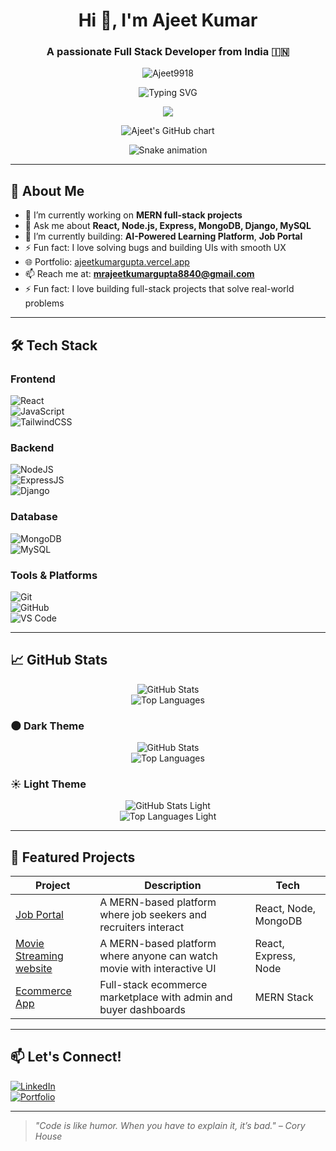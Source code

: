 <h1 align="center">Hi 👋, I'm Ajeet Kumar</h1>
<h3 align="center">A passionate Full Stack Developer from India 🇮🇳</h3>

<p align="center">
  <img src="https://komarev.com/ghpvc/?username=Ajeet9918&label=Profile%20views&color=0e75b6&style=flat" alt="Ajeet9918" />
</p>
<p align="center">
  <img src="https://readme-typing-svg.demolab.com?font=Fira+Code&weight=500&size=28&pause=1000&color=36BCF7&center=true&vCenter=true&width=1000&lines=Hi+there!+I'm+Ajeet+Kumar+%F0%9F%91%8B;Full+Stack+Web+Developer;Open+Source+Enthusiast;Lifelong+Learner+%F0%9F%92%BB" alt="Typing SVG" />
</p>
<p align="center">
  <img src="https://github-profile-summary-cards.vercel.app/api/cards/profile-details?username=Ajeet9918&theme=github_dark" />
</p>
<p align="center">
  <img src="https://ghchart.rshah.org/Ajeet9918" alt="Ajeet's GitHub chart" />
</p>

<p align="center">
  <img src="https://raw.githubusercontent.com/Ajeet9918/snk/output/github-contribution-grid-snake.svg" alt="Snake animation" />
</p>



---

## 🚀 About Me

- 🌱 I’m currently working on **MERN full-stack projects**
- 💬 Ask me about **React, Node.js, Express, MongoDB, Django, MySQL**
- 🔭 I’m currently building: **AI-Powered Learning Platform**, **Job Portal**
- ⚡ Fun fact: I love solving bugs and building UIs with smooth UX
-  🌐 Portfolio: [ajeetkumargupta.vercel.app](https://ajeetkumargupta.vercel.app/)
- 📫 Reach me at: **mrajeetkumargupta8840@gmail.com**
- ⚡ Fun fact: I love building full-stack projects that solve real-world problems

---

## 🛠️ Tech Stack

### Frontend  
![React](https://img.shields.io/badge/-ReactJS-61DAFB?logo=react&logoColor=white&style=flat)  
![JavaScript](https://img.shields.io/badge/-JavaScript-F7DF1E?logo=javascript&logoColor=black&style=flat)  
![TailwindCSS](https://img.shields.io/badge/-TailwindCSS-38B2AC?logo=tailwind-css&logoColor=white&style=flat)

### Backend  
![NodeJS](https://img.shields.io/badge/-NodeJS-339933?logo=node.js&logoColor=white&style=flat)  
![ExpressJS](https://img.shields.io/badge/-Express-black?logo=express&logoColor=white&style=flat)  
![Django](https://img.shields.io/badge/-Django-092E20?logo=django&logoColor=white&style=flat)

### Database  
![MongoDB](https://img.shields.io/badge/-MongoDB-4EA94B?logo=mongodb&logoColor=white&style=flat)  
![MySQL](https://img.shields.io/badge/-MySQL-4479A1?logo=mysql&logoColor=white&style=flat)

### Tools & Platforms  
![Git](https://img.shields.io/badge/-Git-F05032?logo=git&logoColor=white&style=flat)  
![GitHub](https://img.shields.io/badge/-GitHub-181717?logo=github&logoColor=white&style=flat)  
![VS Code](https://img.shields.io/badge/-VS%20Code-007ACC?logo=visual-studio-code&logoColor=white&style=flat)

---

## 📈 GitHub Stats

<p align="center">
  <img src="https://github-readme-stats.vercel.app/api?username=Ajeet9918&show_icons=true&theme=radical" alt="GitHub Stats" />
  <br/>
  <img src="https://github-readme-stats.vercel.app/api/top-langs/?username=Ajeet9918&layout=compact&theme=radical" alt="Top Languages" />
</p>


### 🌑 Dark Theme
<p align="center">
  <img src="https://github-readme-stats.vercel.app/api?username=Ajeet9918&show_icons=true&theme=radical" alt="GitHub Stats" />
  <br/>
  <img src="https://github-readme-stats.vercel.app/api/top-langs/?username=Ajeet9918&layout=compact&theme=radical" alt="Top Languages" />
</p>

### ☀️ Light Theme
<p align="center">
  <img src="https://github-readme-stats.vercel.app/api?username=Ajeet9918&show_icons=true&theme=default" alt="GitHub Stats Light" />
  <br/>
  <img src="https://github-readme-stats.vercel.app/api/top-langs/?username=Ajeet9918&layout=compact&theme=default" alt="Top Languages Light" />
</p>

---

## 🧰 Featured Projects

| Project | Description | Tech |
|--------|-------------|------|
| [Job Portal](https://github.com/Ajeet9918/job-portal1) | A MERN-based platform where job seekers and recruiters interact | React, Node, MongoDB |
| [Movie Streaming website](https://github.com/Ajeet9918/movie-stream) | A MERN-based platform where anyone can watch movie with interactive UI | React, Express, Node |
| [Ecommerce App](https://github.com/Ajeet9918/e-commerce) | Full-stack ecommerce marketplace with admin and buyer dashboards | MERN Stack |

---

## 📫 Let's Connect!

[![LinkedIn](https://img.shields.io/badge/-LinkedIn-blue?style=flat&logo=linkedin)](https://www.linkedin.com/in/ajeetgupta1/)  
[![Portfolio](https://img.shields.io/badge/-Portfolio-black?style=flat&logo=github)](https://ajeetkumargupta.vercel.app)

---

> *"Code is like humor. When you have to explain it, it’s bad." – Cory House*

